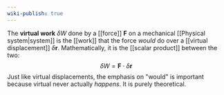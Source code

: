 ```yaml
---
wiki-publish: true
---
```

The **virtual work** $\delta W$ done by a [[force]] $\mathbf{F}$ on a mechanical [[Physical system|system]] is the [[work]] that the force *would* do over a [[virtual displacement]] $\delta \mathbf{r}$. Mathematically, it is the [[scalar product]] between the two:
$$\delta W=\mathbf{F}\cdot \delta \mathbf{r}$$
Just like virtual displacements, the emphasis on "would" is important because virtual never actually *happens*. It is purely theoretical.